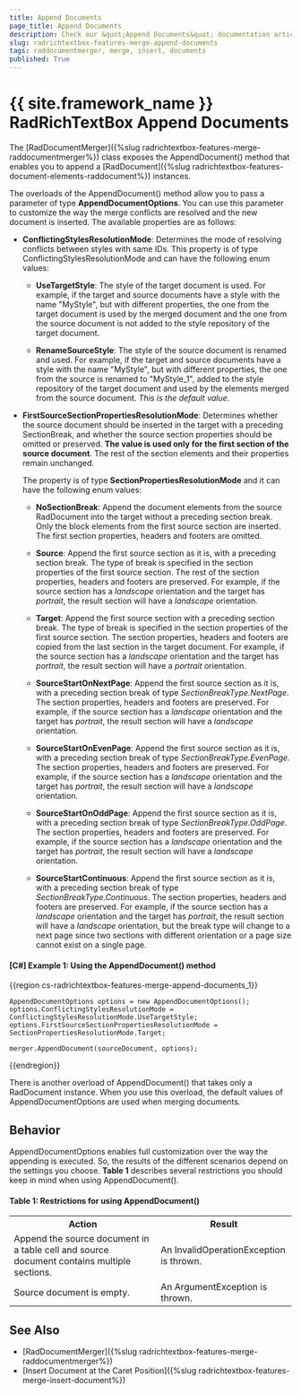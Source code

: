 ```yaml
---
title: Append Documents
page_title: Append Documents
description: Check our &quot;Append Documents&quot; documentation article for the RadRichTextBox {{ site.framework_name }} control.
slug: radrichtextbox-features-merge-append-documents
tags: raddocumentmerger, merge, insert, documents
published: True
---
```


# {{ site.framework_name }} RadRichTextBox Append Documents

The [RadDocumentMerger]({%slug radrichtextbox-features-merge-raddocumentmerger%}) class exposes the AppendDocument() method that enables you to append a [RadDocument]({%slug radrichtextbox-features-document-elements-raddocument%}) instances.

The overloads of the AppendDocument() method allow you to pass a parameter of type **AppendDocumentOptions**. You can use this parameter to customize the way the merge conflicts are resolved and the new document is inserted. The available properties are as follows:

* **ConflictingStylesResolutionMode**: Determines the mode of resolving conflicts between styles with same IDs. This property is of type ConflictingStylesResolutionMode and can have the following enum values:

	* **UseTargetStyle**: The style of the target document is used. For example, if the target and source documents have a style with the name "MyStyle", but with different properties, the one from the target document is used by the merged document and the one from the source document is not added to the style repository of the target document.
	
	* **RenameSourceStyle**: The style of the source document is renamed and used. For example, if the target and source documents have a style with the name "MyStyle", but with different properties, the one from the source is renamed to "MyStyle\_1", added to the style repository of the target document and used by the elements merged from the source document. *This is the default value*.

* **FirstSourceSectionPropertiesResolutionMode**: Determines whether the source document should be inserted in the target with a preceding SectionBreak, and whether the source section properties should be omitted or preserved. **The value is used only for the first section of the source document**. The rest of the section elements and their properties remain unchanged. 

	The property is of type **SectionPropertiesResolutionMode** and it can have the following enum values:

	* **NoSectionBreak**: Append the document elements from the source RadDocument into the target without a preceding section break. Only the block elements from the first source section are inserted. The first section properties, headers and footers are omitted. 
	
	* **Source**: Append the first source section as it is, with a preceding section break. The type of break is specified in the section properties of the first source section. The rest of the section properties, headers and footers are preserved. For example, if the source section has a *landscape* orientation and the target has *portrait*, the result section will have a *landscape* orientation.
	
	* **Target**: Append the first source section with a preceding section break. The type of break is specified in the section properties of the first source section. The section properties, headers and footers are copied from the last section in the target document. For example, if the source section has a *landscape* orientation and the target has *portrait*, the result section will have a *portrait* orientation.
	
	* **SourceStartOnNextPage**: Append the first source section as it is, with a preceding section break of type *SectionBreakType.NextPage*. The section properties, headers and footers are preserved. For example, if the source section has  a *landscape* orientation and the target has *portrait*, the result section will have a *landscape* orientation.

	* **SourceStartOnEvenPage**: Append the first source section as it is, with a preceding section break of type *SectionBreakType.EvenPage*. The section properties, headers and footers are preserved. For example, if the source section has  a *landscape* orientation and the target has *portrait*, the result section will have a *landscape* orientation.
	
	* **SourceStartOnOddPage**: Append the first source section as it is, with a preceding section break of type *SectionBreakType.OddPage*. The section properties, headers and footers are preserved. For example, if the source section has  a *landscape* orientation and the target has *portrait*, the result section will have a *landscape* orientation.
	
	* **SourceStartContinuous**: Append the first source section as it is, with a preceding section break of type *SectionBreakType.Continuous*. The section properties, headers and footers are preserved. For example, if the source section has a *landscape* orientation and the target has *portrait*, the result section will have a *landscape* orientation, but the break type will change to a next page since two sections with different orientation or a page size cannot exist on a single page.


#### **[C#] Example 1: Using the AppendDocument() method**

{{region cs-radrichtextbox-features-merge-append-documents_1}}

	AppendDocumentOptions options = new AppendDocumentOptions();
	options.ConflictingStylesResolutionMode = ConflictingStylesResolutionMode.UseTargetStyle;
	options.FirstSourceSectionPropertiesResolutionMode = SectionPropertiesResolutionMode.Target;
	
	merger.AppendDocument(sourceDocument, options);
{{endregion}}


There is another overload of AppendDocument() that takes only a RadDocument instance. When you use this overload, the default values of AppendDocumentOptions are used when merging documents.  

## Behavior

AppendDocumentOptions enables full customization over the way the appending is executed. So, the results of the different scenarios depend on the settings you choose. **Table 1** describes several restrictions you should keep in mind when using AppendDocument().
 

#### **Table 1: Restrictions for using AppendDocument()**
<table>
<tr>
	<th>Action </th>
	<th>Result </th>
</tr>

<tr>
	<td>Append the source document in a table cell and source document contains multiple sections.</td>
	<td>An InvalidOperationException is thrown.</td>
</tr>

<tr>
	<td>Source document is empty.</td>
	<td>An ArgumentException is thrown.</td>
</tr>
</table>


## See Also

* [RadDocumentMerger]({%slug radrichtextbox-features-merge-raddocumentmerger%})
* [Insert Document at the Caret Position]({%slug radrichtextbox-features-merge-insert-document%})
